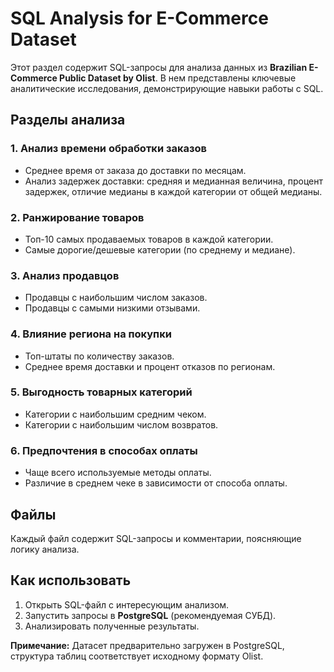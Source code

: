 # SQL Analysis for E-Commerce Dataset

Этот раздел содержит SQL-запросы для анализа данных из **Brazilian E-Commerce Public Dataset by Olist**. В нем представлены ключевые аналитические исследования, демонстрирующие навыки работы с SQL.

## Разделы анализа

### 1. Анализ времени обработки заказов
- Среднее время от заказа до доставки по месяцам.
- Анализ задержек доставки: средняя и медианная величина, процент задержек, отличие медианы в каждой категории от общей медианы.

### 2. Ранжирование товаров
- Топ-10 самых продаваемых товаров в каждой категории.
- Самые дорогие/дешевые категории (по среднему и медиане).

### 3. Анализ продавцов
- Продавцы с наибольшим числом заказов.
- Продавцы с самыми низкими отзывами.

### 4. Влияние региона на покупки
- Топ-штаты по количеству заказов.
- Среднее время доставки и процент отказов по регионам.

### 5. Выгодность товарных категорий
- Категории с наибольшим средним чеком.
- Категории с наибольшим числом возвратов.

### 6. Предпочтения в способах оплаты
- Чаще всего используемые методы оплаты.
- Различие в среднем чеке в зависимости от способа оплаты.

## Файлы
Каждый файл содержит SQL-запросы и комментарии, поясняющие логику анализа.

## Как использовать
1. Открыть SQL-файл с интересующим анализом.
2. Запустить запросы в **PostgreSQL** (рекомендуемая СУБД).
3. Анализировать полученные результаты.

**Примечание:** Датасет предварительно загружен в PostgreSQL, структура таблиц соответствует исходному формату Olist.
